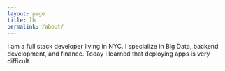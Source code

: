 ```yaml
---
layout: page
title: lb
permalink: /about/
---
```


I am a full stack developer living in NYC. I specialize in Big Data, backend development, and finance. Today I learned that deploying apps is very difficult.

